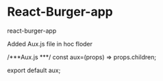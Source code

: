 # React-Burger-app
react-burger-app



Added Aux.js file in hoc floder

/***Aux.js ***/
const aux=(props) => props.children;

export default aux;
